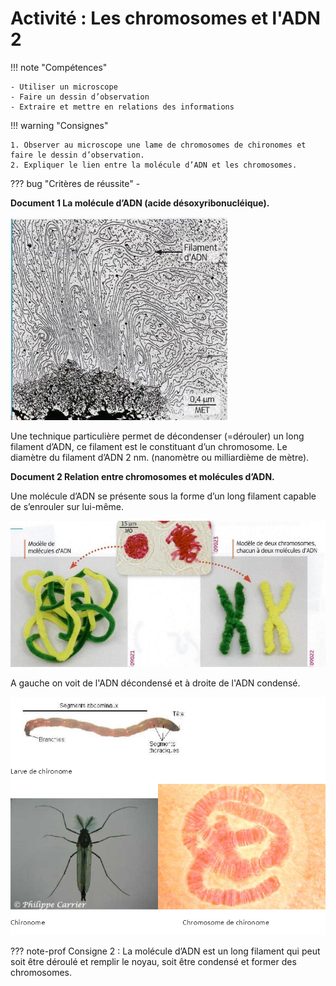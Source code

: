 # Activité :  Les chromosomes et l'ADN 2

!!! note "Compétences"

    - Utiliser un microscope
    - Faire un dessin d’observation
    - Extraire et mettre en relations des informations 

!!! warning "Consignes"

    1. Observer au microscope une lame de chromosomes de chironomes et faire le dessin d’observation.
    2. Expliquer le lien entre la molécule d’ADN et les chromosomes.
    
??? bug "Critères de réussite"
    - 




**Document 1 La molécule d’ADN (acide désoxyribonucléique).**

![](pictures/chromosomeDecondense.png)

Une technique particulière permet de décondenser (=dérouler) un long filament d’ADN, ce filament est le constituant d’un chromosome. 
Le diamètre du filament d’ADN  2 nm. (nanomètre ou milliardième de mètre).



**Document 2 Relation entre chromosomes et molécules d’ADN.**

Une molécule d’ADN se présente sous la forme d’un long filament capable de s’enrouler sur lui-même.

![](pictures/modeleAdnChromosome.png)

A gauche on voit de l'ADN décondensé et à droite de l'ADN condensé.


![Chironome](pictures/chromosomeChironome.png)


??? note-prof
    Consigne 2 : La molécule d’ADN est un long filament qui peut soit être déroulé et remplir le noyau, soit être condensé et former des chromosomes.